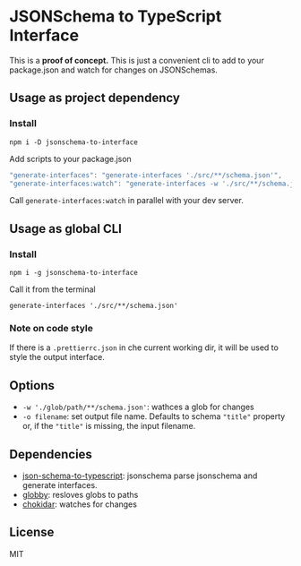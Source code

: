 # JSONSchema to TypeScript Interface

This is a **proof of concept.** This is just a convenient cli to add to your package.json and watch for changes on JSONSchemas.

## Usage as project dependency

### Install

`npm i -D jsonschema-to-interface`

Add scripts to your package.json

```javascript
"generate-interfaces": "generate-interfaces './src/**/schema.json'",
"generate-interfaces:watch": "generate-interfaces -w './src/**/schema.json'"
```

Call `generate-interfaces:watch` in parallel with your dev server.

## Usage as global CLI

### Install

`npm i -g jsonschema-to-interface`

Call it from the terminal

`generate-interfaces './src/**/schema.json'`

### Note on code style

If there is a `.prettierrc.json` in che current working dir, it will be used to style the output interface.

## Options

- `-w './glob/path/**/schema.json'`: wathces a glob for changes
- `-o filename`: set output file name. Defaults to schema `"title"` property or, if the `"title"` is missing, the input filename.

## Dependencies

- [json-schema-to-typescript](https://github.com/bcherny/json-schema-to-typescript): jsonschema parse jsonschema and generate interfaces.
- [globby](https://github.com/sindresorhus/globby): resloves globs to paths
- [chokidar](https://github.com/paulmillr/chokidar): watches for changes

## License

MIT

